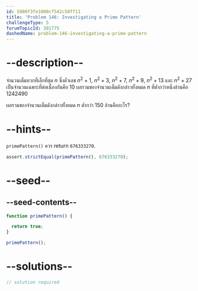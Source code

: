 ```yaml
---
id: 5900f3fe1000cf542c50ff11
title: 'Problem 146: Investigating a Prime Pattern'
challengeType: 5
forumTopicId: 301775
dashedName: problem-146-investigating-a-prime-pattern
---
```


# --description--

จำนวนเต็มบวกที่เล็กที่สุด $n$ ซึ่งตัวเลข $n^2 + 1$, $n^2 + 3$, $n^2 + 7$, $n^2 + 9$, $n^2 + 13$ และ $n^2 + 27$ เป็นจำนวนเฉพาะที่ต่อเนื่องกันคือ 10 ผลรวมของจำนวนเต็มดังกล่าวทั้งหมด $n$ ที่ต่ำกว่าหนึ่งล้านคือ 1242490

ผลรวมของจำนวนเต็มดังกล่าวทั้งหมด $n$ ต่ำกว่า 150 ล้านคืออะไร?

# --hints--

`primePattern()` ควร return `676333270`.

```js
assert.strictEqual(primePattern(), 676333270);
```

# --seed--

## --seed-contents--

```js
function primePattern() {

  return true;
}

primePattern();
```

# --solutions--

```js
// solution required
```
